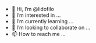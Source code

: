 - 👋 Hi, I’m @lidofilo
- 👀 I’m interested in ...
- 🌱 I’m currently learning ...
- 💞️ I’m looking to collaborate on ...
- 📫 How to reach me ...

<!---
lidofilo/lidofilo is a ✨ special ✨ repository because its `README.md` (this file) appears on your GitHub profile.
You can click the Preview link to take a look at your changes.
--->
